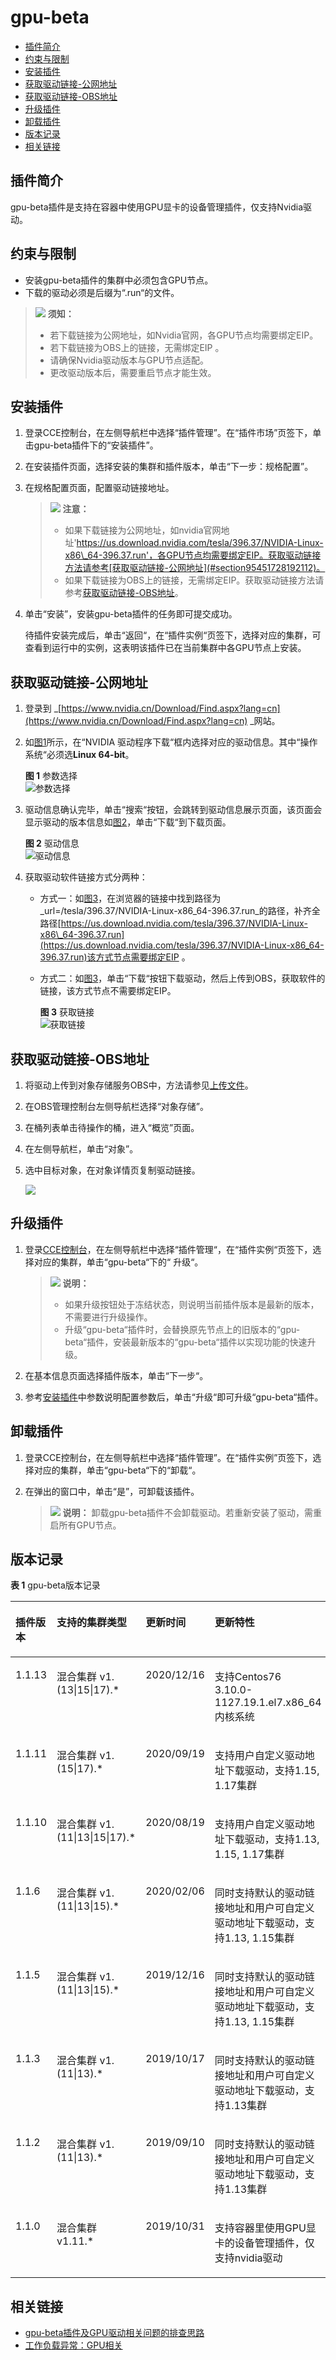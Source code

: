 # gpu-beta<a name="cce_01_0141"></a>

-   [插件简介](#section26181722164712)
-   [约束与限制](#section3200193614201)
-   [安装插件](#section14115341020)
-   [获取驱动链接-公网地址](#section95451728192112)
-   [获取驱动链接-OBS地址](#section14922133914508)
-   [升级插件](#section23441939916)
-   [卸载插件](#section5548228142111)
-   [版本记录](#section144262219109)
-   [相关链接](#section16392113515592)

## 插件简介<a name="section26181722164712"></a>

gpu-beta插件是支持在容器中使用GPU显卡的设备管理插件，仅支持Nvidia驱动。

## 约束与限制<a name="section3200193614201"></a>

-   安装gpu-beta插件的集群中必须包含GPU节点。
-   下载的驱动必须是后缀为“.run“的文件。

>![](public_sys-resources/icon-notice.gif) **须知：** 
>-   若下载链接为公网地址，如Nvidia官网，各GPU节点均需要绑定EIP。
>-   若下载链接为OBS上的链接，无需绑定EIP 。
>-   请确保Nvidia驱动版本与GPU节点适配。
>-   更改驱动版本后，需要重启节点才能生效。

## 安装插件<a name="section14115341020"></a>

1.  登录CCE控制台，在左侧导航栏中选择“插件管理”。在“插件市场”页签下，单击gpu-beta插件下的“安装插件”。
2.  在安装插件页面，选择安装的集群和插件版本，单击“下一步：规格配置”。
3.  在规格配置页面，配置驱动链接地址。

    >![](public_sys-resources/icon-caution.gif) **注意：** 
    >-   如果下载链接为公网地址，如nvidia官网地址'https://us.download.nvidia.com/tesla/396.37/NVIDIA-Linux-x86\_64-396.37.run'，各GPU节点均需要绑定EIP。获取驱动链接方法请参考[获取驱动链接-公网地址](#section95451728192112)。
    >-   如果下载链接为OBS上的链接，无需绑定EIP。获取驱动链接方法请参考[获取驱动链接-OBS地址](#section14922133914508)。

4.  单击“安装”，安装gpu-beta插件的任务即可提交成功。

    待插件安装完成后，单击“返回“，在“插件实例“页签下，选择对应的集群，可查看到运行中的实例，这表明该插件已在当前集群中各GPU节点上安装。


## 获取驱动链接-公网地址<a name="section95451728192112"></a>

1.  登录到  _[https://www.nvidia.cn/Download/Find.aspx?lang=cn](https://www.nvidia.cn/Download/Find.aspx?lang=cn) _网站。
2.  如[图1](#fig11696366517)所示，在“NVIDIA 驱动程序下载“框内选择对应的驱动信息。其中“操作系统“必须选**Linux 64-bit**。

    **图 1**  参数选择<a name="fig11696366517"></a>  
    ![](figures/参数选择.png "参数选择")

3.  驱动信息确认完毕，单击“搜索“按钮，会跳转到驱动信息展示页面，该页面会显示驱动的版本信息如[图2](#fig7873421145213)，单击“下载“到下载页面。

    **图 2**  驱动信息<a name="fig7873421145213"></a>  
    ![](figures/驱动信息.png "驱动信息")

4.  获取驱动软件链接方式分两种：
    -   方式一：如[图3](#fig5901194614534)，在浏览器的链接中找到路径为_url=/tesla/396.37/NVIDIA-Linux-x86\_64-396.37.run_的路径，补齐全路径[https://us.download.nvidia.com/tesla/396.37/NVIDIA-Linux-x86\_64-396.37.run](https://us.download.nvidia.com/tesla/396.37/NVIDIA-Linux-x86_64-396.37.run)该方式节点需要绑定EIP 。
    -   方式二：如[图3](#fig5901194614534)，单击“下载“按钮下载驱动，然后上传到OBS，获取软件的链接，该方式节点不需要绑定EIP。

        **图 3**  获取链接<a name="fig5901194614534"></a>  
        ![](figures/获取链接.png "获取链接")



## 获取驱动链接-OBS地址<a name="section14922133914508"></a>

1.  将驱动上传到对象存储服务OBS中，方法请参见[上传文件](https://support.huaweicloud.com/usermanual-obs/zh-cn_topic_0045829661.html)。
2.  在OBS管理控制台左侧导航栏选择“对象存储”。
3.  在桶列表单击待操作的桶，进入“概览”页面。
4.  在左侧导航栏，单击“对象”。
5.  选中目标对象，在对象详情页复制驱动链接。

    ![](figures/zh-cn_image_0298958916.png)


## 升级插件<a name="section23441939916"></a>

1.  登录[CCE控制台](https://console.huaweicloud.com/cce2.0/?utm_source=helpcenter)，在左侧导航栏中选择“插件管理“，在“插件实例“页签下，选择对应的集群，单击“gpu-beta“下的“ 升级“。

    >![](public_sys-resources/icon-note.gif) **说明：** 
    >-   如果升级按钮处于冻结状态，则说明当前插件版本是最新的版本，不需要进行升级操作。
    >-   升级“gpu-beta“插件时，会替换原先节点上的旧版本的“gpu-beta“插件，安装最新版本的“gpu-beta“插件以实现功能的快速升级。

2.  在基本信息页面选择插件版本，单击“下一步“。
3.  参考[安装插件](#section14115341020)中参数说明配置参数后，单击“升级“即可升级“gpu-beta“插件。

## 卸载插件<a name="section5548228142111"></a>

1.  登录CCE控制台，在左侧导航栏中选择“插件管理”。在“插件实例”页签下，选择对应的集群，单击“gpu-beta“下的“卸载“。
2.  在弹出的窗口中，单击“是”，可卸载该插件。

    >![](public_sys-resources/icon-note.gif) **说明：** 
    >卸载gpu-beta插件不会卸载驱动。若重新安装了驱动，需重启所有GPU节点。


## 版本记录<a name="section144262219109"></a>

**表 1**  gpu-beta版本记录

<a name="table178175952310"></a>
<table><thead align="left"><tr id="row278175916234"><th class="cellrowborder" valign="top" width="12.148785121487851%" id="mcps1.2.5.1.1"><p id="p37875972314"><a name="p37875972314"></a><a name="p37875972314"></a>插件版本</p>
</th>
<th class="cellrowborder" valign="top" width="24.457554244575544%" id="mcps1.2.5.1.2"><p id="p1178135932311"><a name="p1178135932311"></a><a name="p1178135932311"></a>支持的集群类型</p>
</th>
<th class="cellrowborder" valign="top" width="16.60833916608339%" id="mcps1.2.5.1.3"><p id="p178185952316"><a name="p178185952316"></a><a name="p178185952316"></a>更新时间</p>
</th>
<th class="cellrowborder" valign="top" width="46.785321467853215%" id="mcps1.2.5.1.4"><p id="p2078175942320"><a name="p2078175942320"></a><a name="p2078175942320"></a>更新特性</p>
</th>
</tr>
</thead>
<tbody><tr id="row119493597524"><td class="cellrowborder" valign="top" width="12.148785121487851%" headers="mcps1.2.5.1.1 "><p id="p4950195919526"><a name="p4950195919526"></a><a name="p4950195919526"></a>1.1.13</p>
</td>
<td class="cellrowborder" valign="top" width="24.457554244575544%" headers="mcps1.2.5.1.2 "><p id="p18950155919524"><a name="p18950155919524"></a><a name="p18950155919524"></a>混合集群 v1.(13|15|17).*</p>
</td>
<td class="cellrowborder" valign="top" width="16.60833916608339%" headers="mcps1.2.5.1.3 "><p id="p49516599521"><a name="p49516599521"></a><a name="p49516599521"></a>2020/12/16</p>
</td>
<td class="cellrowborder" valign="top" width="46.785321467853215%" headers="mcps1.2.5.1.4 "><p id="p165152910535"><a name="p165152910535"></a><a name="p165152910535"></a>支持Centos76 3.10.0-1127.19.1.el7.x86_64内核系统</p>
</td>
</tr>
<tr id="row152684214528"><td class="cellrowborder" valign="top" width="12.148785121487851%" headers="mcps1.2.5.1.1 "><p id="p16677192210181"><a name="p16677192210181"></a><a name="p16677192210181"></a>1.1.11</p>
</td>
<td class="cellrowborder" valign="top" width="24.457554244575544%" headers="mcps1.2.5.1.2 "><p id="p66771922201811"><a name="p66771922201811"></a><a name="p66771922201811"></a>混合集群 v1.(15|17).*</p>
</td>
<td class="cellrowborder" valign="top" width="16.60833916608339%" headers="mcps1.2.5.1.3 "><p id="p18677172211183"><a name="p18677172211183"></a><a name="p18677172211183"></a>2020/09/19</p>
</td>
<td class="cellrowborder" valign="top" width="46.785321467853215%" headers="mcps1.2.5.1.4 "><p id="p116193110190"><a name="p116193110190"></a><a name="p116193110190"></a>支持用户自定义驱动地址下载驱动，支持1.15, 1.17集群</p>
</td>
</tr>
<tr id="row7335155311559"><td class="cellrowborder" valign="top" width="12.148785121487851%" headers="mcps1.2.5.1.1 "><p id="p66776221188"><a name="p66776221188"></a><a name="p66776221188"></a>1.1.10</p>
</td>
<td class="cellrowborder" valign="top" width="24.457554244575544%" headers="mcps1.2.5.1.2 "><p id="p9677822151813"><a name="p9677822151813"></a><a name="p9677822151813"></a>混合集群 v1.(11|13|15|17).*</p>
</td>
<td class="cellrowborder" valign="top" width="16.60833916608339%" headers="mcps1.2.5.1.3 "><p id="p17677622171816"><a name="p17677622171816"></a><a name="p17677622171816"></a>2020/08/19</p>
</td>
<td class="cellrowborder" valign="top" width="46.785321467853215%" headers="mcps1.2.5.1.4 "><p id="p7165531181918"><a name="p7165531181918"></a><a name="p7165531181918"></a>支持用户自定义驱动地址下载驱动，支持1.13, 1.15, 1.17集群</p>
</td>
</tr>
<tr id="row17524111141813"><td class="cellrowborder" valign="top" width="12.148785121487851%" headers="mcps1.2.5.1.1 "><p id="p10677102212180"><a name="p10677102212180"></a><a name="p10677102212180"></a>1.1.6</p>
</td>
<td class="cellrowborder" valign="top" width="24.457554244575544%" headers="mcps1.2.5.1.2 "><p id="p5677132211182"><a name="p5677132211182"></a><a name="p5677132211182"></a>混合集群 v1.(11|13|15).*</p>
</td>
<td class="cellrowborder" valign="top" width="16.60833916608339%" headers="mcps1.2.5.1.3 "><p id="p1767742231813"><a name="p1767742231813"></a><a name="p1767742231813"></a>2020/02/06</p>
</td>
<td class="cellrowborder" valign="top" width="46.785321467853215%" headers="mcps1.2.5.1.4 "><p id="p0165143118198"><a name="p0165143118198"></a><a name="p0165143118198"></a>同时支持默认的驱动链接地址和用户可自定义驱动地址下载驱动，支持1.13, 1.15集群</p>
</td>
</tr>
<tr id="row20524711182"><td class="cellrowborder" valign="top" width="12.148785121487851%" headers="mcps1.2.5.1.1 "><p id="p1467719222185"><a name="p1467719222185"></a><a name="p1467719222185"></a>1.1.5</p>
</td>
<td class="cellrowborder" valign="top" width="24.457554244575544%" headers="mcps1.2.5.1.2 "><p id="p1282516331918"><a name="p1282516331918"></a><a name="p1282516331918"></a>混合集群 v1.(11|13|15).*</p>
</td>
<td class="cellrowborder" valign="top" width="16.60833916608339%" headers="mcps1.2.5.1.3 "><p id="p196771322101817"><a name="p196771322101817"></a><a name="p196771322101817"></a>2019/12/16</p>
</td>
<td class="cellrowborder" valign="top" width="46.785321467853215%" headers="mcps1.2.5.1.4 "><p id="p6166231161912"><a name="p6166231161912"></a><a name="p6166231161912"></a>同时支持默认的驱动链接地址和用户可自定义驱动地址下载驱动，支持1.13, 1.15集群</p>
</td>
</tr>
<tr id="row9487166161815"><td class="cellrowborder" valign="top" width="12.148785121487851%" headers="mcps1.2.5.1.1 "><p id="p867712220180"><a name="p867712220180"></a><a name="p867712220180"></a>1.1.3</p>
</td>
<td class="cellrowborder" valign="top" width="24.457554244575544%" headers="mcps1.2.5.1.2 "><p id="p667732261810"><a name="p667732261810"></a><a name="p667732261810"></a>混合集群 v1.(11|13).*</p>
</td>
<td class="cellrowborder" valign="top" width="16.60833916608339%" headers="mcps1.2.5.1.3 "><p id="p3677182291817"><a name="p3677182291817"></a><a name="p3677182291817"></a>2019/10/17</p>
</td>
<td class="cellrowborder" valign="top" width="46.785321467853215%" headers="mcps1.2.5.1.4 "><p id="p71678315192"><a name="p71678315192"></a><a name="p71678315192"></a>同时支持默认的驱动链接地址和用户可自定义驱动地址下载驱动，支持1.13集群</p>
</td>
</tr>
<tr id="row748718651814"><td class="cellrowborder" valign="top" width="12.148785121487851%" headers="mcps1.2.5.1.1 "><p id="p8677122212183"><a name="p8677122212183"></a><a name="p8677122212183"></a>1.1.2</p>
</td>
<td class="cellrowborder" valign="top" width="24.457554244575544%" headers="mcps1.2.5.1.2 "><p id="p10179191791912"><a name="p10179191791912"></a><a name="p10179191791912"></a>混合集群 v1.(11|13).*</p>
</td>
<td class="cellrowborder" valign="top" width="16.60833916608339%" headers="mcps1.2.5.1.3 "><p id="p1667710221181"><a name="p1667710221181"></a><a name="p1667710221181"></a>2019/09/10</p>
</td>
<td class="cellrowborder" valign="top" width="46.785321467853215%" headers="mcps1.2.5.1.4 "><p id="p191671131101917"><a name="p191671131101917"></a><a name="p191671131101917"></a>同时支持默认的驱动链接地址和用户可自定义驱动地址下载驱动，支持1.13集群</p>
</td>
</tr>
<tr id="row148866181814"><td class="cellrowborder" valign="top" width="12.148785121487851%" headers="mcps1.2.5.1.1 "><p id="p46771322111812"><a name="p46771322111812"></a><a name="p46771322111812"></a>1.1.0</p>
</td>
<td class="cellrowborder" valign="top" width="24.457554244575544%" headers="mcps1.2.5.1.2 "><p id="p16331020171919"><a name="p16331020171919"></a><a name="p16331020171919"></a>混合集群 v1.11.*</p>
</td>
<td class="cellrowborder" valign="top" width="16.60833916608339%" headers="mcps1.2.5.1.3 "><p id="p206771822131812"><a name="p206771822131812"></a><a name="p206771822131812"></a>2019/10/31</p>
</td>
<td class="cellrowborder" valign="top" width="46.785321467853215%" headers="mcps1.2.5.1.4 "><p id="p31684316196"><a name="p31684316196"></a><a name="p31684316196"></a>支持容器里使用GPU显卡的设备管理插件，仅支持nvidia驱动</p>
</td>
</tr>
</tbody>
</table>

## 相关链接<a name="section16392113515592"></a>

-   [gpu-beta插件及GPU驱动相关问题的排查思路](https://support.huaweicloud.com/cce_faq/cce_faq_00020.html)
-   [工作负载异常：GPU相关](https://support.huaweicloud.com/cce_faq/cce_faq_00109.html)

